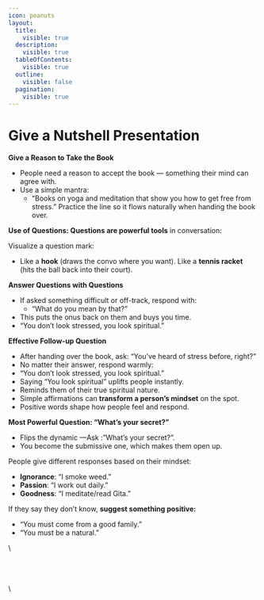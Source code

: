 ```yaml
---
icon: peanuts
layout:
  title:
    visible: true
  description:
    visible: true
  tableOfContents:
    visible: true
  outline:
    visible: false
  pagination:
    visible: true
---
```


# Give a Nutshell Presentation

**Give a Reason to Take the Book**

* People need a reason to accept the book — something their mind can agree with.
* Use a simple mantra:
  * “Books on yoga and meditation that show you how to get free from stress.” Practice the line so it flows naturally when handing the book over.

**Use of Questions: Questions are powerful tools** in conversation:

Visualize a question mark:

* Like a **hook** (draws the convo where you want). Like a **tennis racket** (hits the ball back into their court).

**Answer Questions with Questions**

* If asked something difficult or off-track, respond with:
  * “What do you mean by that?”
* This puts the onus back on them and buys you time.
* “You don’t look stressed, you look spiritual.”

**Effective Follow-up Question**

* After handing over the book, ask: “You’ve heard of stress before, right?”
* No matter their answer, respond warmly:
* “You don’t look stressed, you look spiritual.”
* Saying “You look spiritual” uplifts people instantly.
* Reminds them of their true spiritual nature.
* Simple affirmations can **transform a person’s mindset** on the spot.
* Positive words shape how people feel and respond.

**Most Powerful Question: “What’s your secret?”**

* Flips the dynamic —Ask :”What’s your secret?”.
* You become the submissive one, which makes them open up.

People give different responses based on their mindset:

* **Ignorance**: “I smoke weed.”
* **Passion**: “I work out daily.”
* **Goodness**: “I meditate/read Gita.”

If they say they don’t know, **suggest something positive:**

* “You must come from a good family.”
* “You must be a natural.”

\


\
\
\
\

